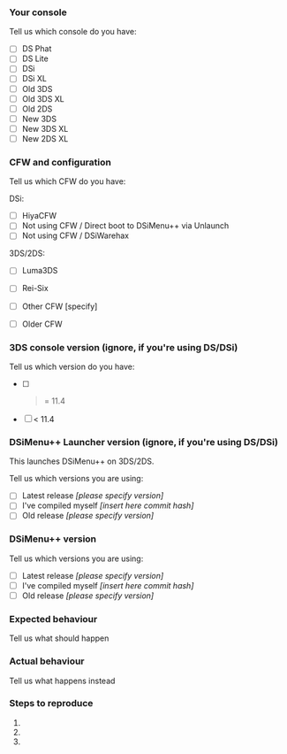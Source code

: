 <!---
##### THIS IS THE ISSUE TRACKER FOR DSIMENU++. For support please go to:
###### DSiMenu++ GBATemp thread: https://gbatemp.net/threads/ds-i-3ds-dsimenu-ds-i-menu-replacement.472200/
###### Also check the Wiki (https://github.com/Robz8/DSiMenuPlusPlus/wiki) before making an issue.
###### Keep in mind that DSiMenu++ is only a frontend for nds-bootstrap on SD card. DO NOT OPEN AN ISSUE INVOLVING GAMES or APPS! Instead, open an issue here (https://github.com/ahezard/nds-bootstrap/issues)
###### Issues that don't attach any log file or any reproducible method will be closed.
###### Issues without replies in 15 days will be closed too.
###### If you want to create a request, please, delete all text after this message.
###### Issues about asking for support for piracy will be closed.
-->
### Your console

Tell us which console do you have:

- [ ]  DS Phat
- [ ]  DS Lite
- [ ]  DSi
- [ ]  DSi XL
- [ ]  Old 3DS
- [ ]  Old 3DS XL
- [ ]  Old 2DS
- [ ]  New 3DS
- [ ]  New 3DS XL
- [ ]  New 2DS XL

### CFW and configuration

Tell us which CFW do you have:

DSi:

- [ ]  HiyaCFW
- [ ]  Not using CFW / Direct boot to DSiMenu++ via Unlaunch
- [ ]  Not using CFW / DSiWarehax

3DS/2DS:

- [ ]  Luma3DS
- [ ]  Rei-Six
- [ ]  Other CFW [specify]
- [ ]  Older CFW


### 3DS console version (ignore, if you're using DS/DSi)

Tell us which version do you have:

- [ ]  >= 11.4
- [ ]  < 11.4

### DSiMenu++ Launcher version (ignore, if you're using DS/DSi)

This launches DSiMenu++ on 3DS/2DS.

Tell us which versions you are using:

- [ ]  Latest release _[please specify version]_
- [ ]  I've compiled myself _[insert here commit hash]_
- [ ]  Old release _[please specify version]_

### DSiMenu++ version

Tell us which versions you are using:

- [ ]  Latest release _[please specify version]_
- [ ]  I've compiled myself _[insert here commit hash]_
- [ ]  Old release _[please specify version]_

### Expected behaviour

Tell us what should happen

### Actual behaviour

Tell us what happens instead

### Steps to reproduce

1.
2.
3.
